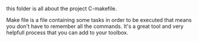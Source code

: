 this folder is all about the project C-makefile.

Make file is a file containing some tasks in order to be executed that means you don't have to remember all the commands.
It's a great tool and very helpfull process that you can add to your toolbox.
